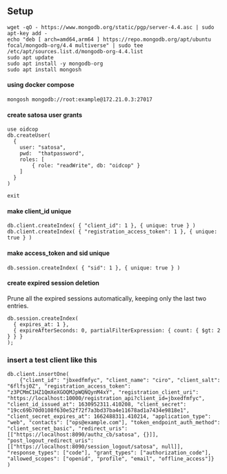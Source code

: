 ## Setup

````
wget -qO - https://www.mongodb.org/static/pgp/server-4.4.asc | sudo apt-key add -
echo "deb [ arch=amd64,arm64 ] https://repo.mongodb.org/apt/ubuntu focal/mongodb-org/4.4 multiverse" | sudo tee /etc/apt/sources.list.d/mongodb-org-4.4.list
sudo apt update
sudo apt install -y mongodb-org
sudo apt install mongosh
````

#### using docker compose
````
mongosh mongodb://root:example@172.21.0.3:27017
````

#### create satosa user grants
````
use oidcop
db.createUser(
  {
    user: "satosa",
    pwd:  "thatpassword",
    roles: [
        { role: "readWrite", db: "oidcop" }
    ]
  }
)

exit
````

#### make client_id unique

````
db.client.createIndex( { "client_id": 1 }, { unique: true } )
db.client.createIndex( { "registration_access_token": 1 }, { unique: true } )
````

#### make access_token and sid unique

````
db.session.createIndex( { "sid": 1 }, { unique: true } )
````

#### create expired session deletion

Prune all the expired sessions automatically, keeping only the last two entries.

````
db.session.createIndex(
  { expires_at: 1 },
  { expireAfterSeconds: 0, partialFilterExpression: { count: { $gt: 2 } } }
);
````

### insert a test client like this

````
db.client.insertOne(
    {"client_id": "jbxedfmfyc", "client_name": "ciro", "client_salt": "6flfsj0Z", "registration_access_token": "z3PCMmC1HZ1QmXeXGOQMJpWQNQynM4xY", "registration_client_uri": "https://localhost:10000/registration_api?client_id=jbxedfmfyc", "client_id_issued_at": 1630952311.410208, "client_secret": "19cc69b70d0108f630e52f72f7a3bd37ba4e11678ad1a7434e9818e1", "client_secret_expires_at": 1662488311.410214, "application_type": "web", "contacts": ["ops@example.com"], "token_endpoint_auth_method": "client_secret_basic", "redirect_uris": [["https://localhost:8090/authz_cb/satosa", {}]], "post_logout_redirect_uris": [["https://localhost:8090/session_logout/satosa", null]], "response_types": ["code"], "grant_types": ["authorization_code"], "allowed_scopes": ["openid", "profile", "email", "offline_access"]}
)
````
